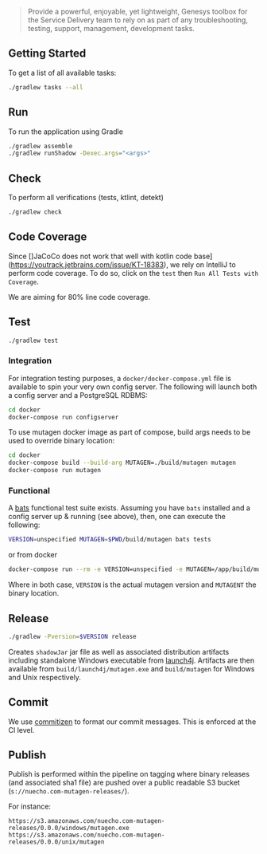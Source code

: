 
> Provide a powerful, enjoyable, yet lightweight, Genesys toolbox for the Service
> Delivery team to rely on as part of any troubleshooting, testing, support, management,
> development tasks.

## Getting Started

To get a list of all available tasks:

```bash
./gradlew tasks --all
```

## Run

To run the application using Gradle

```bash
./gradlew assemble
./gradlew runShadow -Dexec.args="<args>"
```

## Check

To perform all verifications (tests, ktlint, detekt)

```bash
./gradlew check
```

## Code Coverage

Since []JaCoCo does not work that well with kotlin code base](https://youtrack.jetbrains.com/issue/KT-18383), 
we rely on IntelliJ to perform code coverage. To do so, click on the `test` then `Run All Tests with Coverage`.

We are aiming for 80% line code coverage.

## Test

```bash
./gradlew test
```

### Integration

For integration testing purposes, a `docker/docker-compose.yml` file is available to spin
your very own config server. The following will launch both a config server and a PostgreSQL
RDBMS:

```bash
cd docker
docker-compose run configserver
``` 

To use mutagen docker image as part of compose, build args needs to be used to override binary
location:

```bash
cd docker
docker-compose build --build-arg MUTAGEN=./build/mutagen mutagen
docker-compose run mutagen
```

### Functional

A [bats](https://github.com/bats-core/bats-core) functional test suite exists. Assuming you have `bats`
installed and a config server up & running (see above), then, one can execute the following:

```bash
VERSION=unspecified MUTAGEN=$PWD/build/mutagen bats tests
```

or from docker
```bash
docker-compose run --rm -e VERSION=unspecified -e MUTAGEN=/app/build/mutagen test
```

Where in both case, `VERSION` is the actual mutagen version and `MUTAGENT` the binary location.

## Release

```bash
./gradlew -Pversion=$VERSION release
```

Creates `shadowJar` jar file as well as associated distribution artifacts including standalone
Windows executable from [launch4j](http://launch4j.sourceforge.net/).
Artifacts are then available from `build/launch4j/mutagen.exe` and `build/mutagen` for
Windows and Unix respectively.

## Commit

We use [commitizen](https://github.com/commitizen/cz-cli) to format our commit messages.
This is enforced at the CI level.

## Publish

Publish is performed within the pipeline on tagging where binary releases (and associated sha1 file)
are pushed over a public readable S3 bucket (`s://nuecho.com-mutagen-releases/`).

For instance:

 	https://s3.amazonaws.com/nuecho.com-mutagen-releases/0.0.0/windows/mutagen.exe
 	https://s3.amazonaws.com/nuecho.com-mutagen-releases/0.0.0/unix/mutagen
